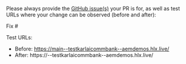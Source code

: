 Please always provide the [GitHub issue(s)](../issues) your PR is for, as well as test URLs where your change can be observed (before and after):

Fix #<gh-issue-id>

Test URLs:
- Before: https://main--testkarlaicommbank--aemdemos.hlx.live/
- After: https://<branch>--testkarlaicommbank--aemdemos.hlx.live/
